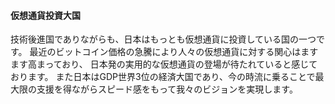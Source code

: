 #### 仮想通貨投資大国
技術後進国でありながらも、日本はもっとも仮想通貨に投資している国の一つです。
最近のビットコイン価格の急騰により人々の仮想通貨に対する関心はますます高まっており、
日本発の実用的な仮想通貨の登場が待たれていると感じております。
また日本はGDP世界3位の経済大国であり、今の時流に乗ることで最大限の支援を得ながらスピード感をもって我々のビジョンを実現します。
